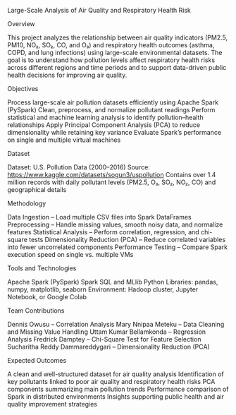 Large-Scale Analysis of Air Quality and Respiratory Health Risk

Overview

This project analyzes the relationship between air quality indicators (PM2.5, PM10, NO₂, SO₂, CO, and O₃) and respiratory health outcomes (asthma, COPD, and lung infections) using large-scale environmental datasets. The goal is to understand how pollution levels affect respiratory health risks across different regions and time periods and to support data-driven public health decisions for improving air quality.

Objectives

Process large-scale air pollution datasets efficiently using Apache Spark (PySpark)
Clean, preprocess, and normalize pollutant readings
Perform statistical and machine learning analysis to identify pollution–health relationships
Apply Principal Component Analysis (PCA) to reduce dimensionality while retaining key variance
Evaluate Spark’s performance on single and multiple virtual machines

Dataset

Dataset: U.S. Pollution Data (2000–2016)
Source: https://www.kaggle.com/datasets/sogun3/uspollution
Contains over 1.4 million records with daily pollutant levels (PM2.5, O₃, SO₂, NO₂, CO) and geographical details

Methodology

Data Ingestion – Load multiple CSV files into Spark DataFrames
Preprocessing – Handle missing values, smooth noisy data, and normalize features
Statistical Analysis – Perform correlation, regression, and chi-square tests
Dimensionality Reduction (PCA) – Reduce correlated variables into fewer uncorrelated components
Performance Testing – Compare Spark execution speed on single vs. multiple VMs

Tools and Technologies

Apache Spark (PySpark)
Spark SQL and MLlib
Python Libraries: pandas, numpy, matplotlib, seaborn
Environment: Hadoop cluster, Jupyter Notebook, or Google Colab

Team Contributions

Dennis Owusu – Correlation Analysis
Mary Nnipaa Meteku – Data Cleaning and Missing Value Handling
Uttam Kumar Bellamkonda – Regression Analysis
Fredrick Damptey – Chi-Square Test for Feature Selection
Sucharitha Reddy Dammareddygari – Dimensionality Reduction (PCA)

Expected Outcomes

A clean and well-structured dataset for air quality analysis
Identification of key pollutants linked to poor air quality and respiratory health risks
PCA components summarizing main pollution trends
Performance comparison of Spark in distributed environments
Insights supporting public health and air quality improvement strategies
